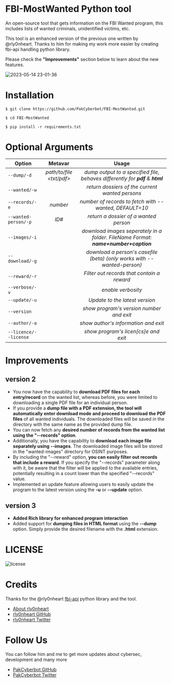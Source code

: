 # FBI-MostWanted Python tool
An open-source tool that gets information on the FBI Wanted program, this includes lists of wanted criminals, unidentified victims, etc. 

This tool is an enhanced version of the previous one written by @rly0nheart. Thanks to him for making my work more easier by creating fbi-api handling python library.

 Please check the **"Improvements"** section below to learn about the new features.

![2023-05-14 23-01-36](https://github.com/PakCyberbot/FBI-MostWanted/assets/93365275/bf9883df-87f6-49f2-bcef-e063dc50ee05)

# Installation
```
$ git clone https://github.com/PakCyberbot/FBI-MostWanted.git
```

```
$ cd FBI-MostWanted
```

```
$ pip install -r requirements.txt
```

# Optional Arguments
| Option       | Metavar | Usage |
| -------------|:---------:|:---------:|
| <code>--dump/-d</code>| *path/to/file <txt/pdf>* |  *dump output to a specified file, behaves differently for **pdf** & **html***  |
| <code>--wanted/-w</code>| |  *return dossiers of the current wanted persons*  |
| <code>--records/-e</code>| *number* |  *number of records to fetch with --wanted, DEFAULT=10*  |
| <code>--wanted-person/-p</code>| *ID#* |  *return a dossier of a wanted person*  |
| <code>--images/-i</code>| |  *download images seperately in a folder. FileName Format: ***name+number+caption****  |
| <code>--download/-g</code>| |  *download a person's casefile (beta) (only works with --wanted-person)*  |
| <code>--reward/-r</code>| | *Filter out records that contain a reward*  |
| <code>--verbose/-v</code>| | *enable verbosity*  |
| <code>--update/-u</code>| | *Update to the latest version*  |
| <code>--version</code>| |  *show program's version number and exit*  |
| <code>--author/-a</code>| |  *show author's information and exit*  |
| <code>--licence/--license</code>| |  *show program's licen[cs]e and exit*  |

# Improvements
## version 2
* You now have the capability to **download PDF files for each entry/record** on the wanted list, whereas before, you were limited to downloading a single PDF file for an individual person.
* If you provide a **dump file with a PDF extension, the tool will automatically enter download mode and proceed to download the PDF files** of all wanted individuals. The downloaded files will be saved in the directory with the same name as the provided dump file.
* You can now fetch any **desired number of records from the wanted list using the "--records" option**.
* Additionally, you have the capability to **download each image file separately using --images**. The downloaded image files will be stored in the "wanted-images" directory for OSINT purposes.
* By including the "--reward" option, **you can easily filter out records that include a reward**. If you specify the "--records" parameter along with it, be aware that the filter will be applied to the available entries, potentially resulting in a count lower than the specified "--records" value.
* Implemented an update feature allowing users to easily update the program to the latest version using the **-u** or **--update** option.
## version 3
* **Added Rich library for enhanced program interaction** 
* Added support for **dumping files in HTML format** using the **--dump** option. Simply provide the desired filename with the **.html** extension.

# LICENSE
![license](https://user-images.githubusercontent.com/74001397/137917929-2f2cdb0c-4d1d-4e4b-9f0d-e01589e027b5.png)


# Credits
Thanks for the @rly0nheart <a href="https://pypi.org/project/fbi-api/">fbi-api</a> python library and the tool. 
* [About rly0nheart](https://about.me/rly0nheart)
* [rly0nheart GitHub](https://github.com/rly0nheart)
* [rly0nheart Twitter](https://twitter.com/rly0nheart)

# Follow Us 
You can follow him and me to get more updates about cybersec, development and many more 
* [PakCyberbot GitHub](https://github.com/PakCyberbot)
* [PakCyberbot Twitter](https://twitter.com/Pakcyberbot)


